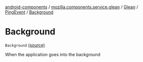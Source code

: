 [android-components](../../../index.md) / [mozilla.components.service.glean](../../index.md) / [Glean](../index.md) / [PingEvent](index.md) / [Background](./-background.md)

# Background

`Background` [(source)](https://github.com/mozilla-mobile/android-components/blob/master/components/service/glean/src/main/java/mozilla/components/service/glean/Glean.kt#L305)

When the application goes into the background

